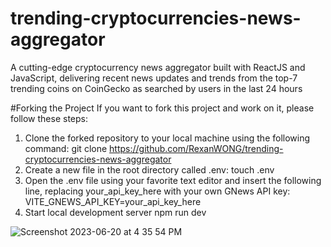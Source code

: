# trending-cryptocurrencies-news-aggregator
A cutting-edge cryptocurrency news aggregator built with ReactJS and JavaScript, delivering recent news updates and trends from the top-7 trending coins on CoinGecko as searched by users in the last 24 hours 

#Forking the Project
If you want to fork this project and work on it, please follow these steps:

1. Clone the forked repository to your local machine using the following command:
git clone https://github.com/RexanWONG/trending-cryptocurrencies-news-aggregator
2. Create a new file in the root directory called .env:
touch .env
3. Open the .env file using your favorite text editor and insert the following line, replacing your_api_key_here with your own GNews API key:
VITE_GNEWS_API_KEY=your_api_key_here
4. Start local development server
npm run dev

![Screenshot 2023-06-20 at 4 35 54 PM](https://github.com/RexanWONG/trending-cryptocurrencies-news-aggregator/assets/96183717/bf127e74-878c-497c-b445-c17317efbec7)
